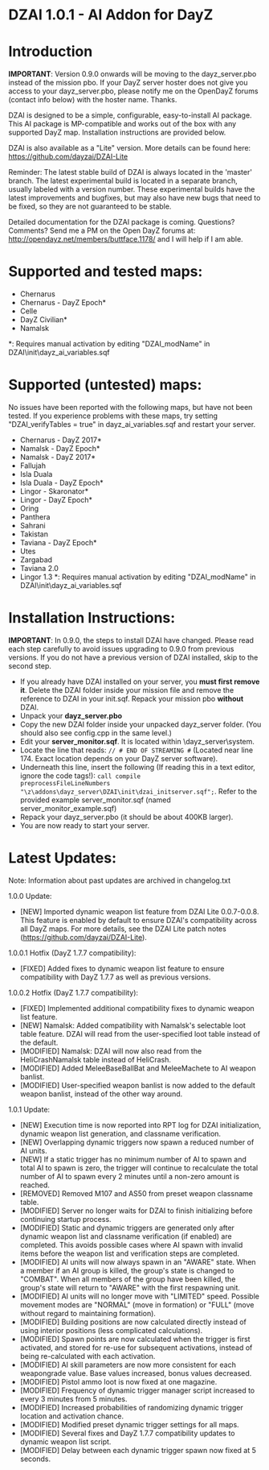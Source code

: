 DZAI 1.0.1 - AI Addon for DayZ
============


Introduction
============
<b>IMPORTANT</b>: Version 0.9.0 onwards will be moving to the dayz_server.pbo instead of the mission pbo. If your DayZ server hoster does not give you access to your dayz_server.pbo, please notify me on the OpenDayZ forums (contact info below) with the hoster name. Thanks.

DZAI is designed to be a simple, configurable, easy-to-install AI package. This AI package is MP-compatible and works out of the box with any supported DayZ map. Installation instructions are provided below.

DZAI is also available as a "Lite" version. More details can be found here: https://github.com/dayzai/DZAI-Lite

Reminder: The latest stable build of DZAI is always located in the 'master' branch. The latest experimental build is located in a separate branch, usually labeled with a version number. These experimental builds have the latest improvements and bugfixes, but may also have new bugs that need to be fixed, so they are not guaranteed to be stable.

Detailed documentation for the DZAI package is coming. Questions? Comments? Send me a PM on the Open DayZ forums at: http://opendayz.net/members/buttface.1178/ and I will help if I am able.

Supported and tested maps:
============
- Chernarus
- Chernarus - DayZ Epoch*
- Celle
- DayZ Civilian*
- Namalsk

*: Requires manual activation by editing "DZAI_modName" in DZAI\init\dayz_ai_variables.sqf

Supported (untested) maps:
============
No issues have been reported with the following maps, but have not been tested. If you experience problems with these maps, try setting "DZAI_verifyTables = true" in dayz_ai_variables.sqf and restart your server.
- Chernarus - DayZ 2017*
- Namalsk - DayZ Epoch*
- Namalsk - DayZ 2017*
- Fallujah
- Isla Duala
- Isla Duala - DayZ Epoch*
- Lingor - Skaronator*
- Lingor - DayZ Epoch*
- Oring
- Panthera
- Sahrani
- Takistan
- Taviana - DayZ Epoch*
- Utes
- Zargabad
- Taviana 2.0
- Lingor 1.3
*: Requires manual activation by editing "DZAI_modName" in DZAI\init\dayz_ai_variables.sqf


Installation Instructions:
============
<b>IMPORTANT</b>: In 0.9.0, the steps to install DZAI have changed. Please read each step carefully to avoid issues upgrading to 0.9.0 from previous versions. If you do not have a previous version of DZAI installed, skip to the second step.
- If you already have DZAI installed on your server, you <b>must first remove it</b>. Delete the DZAI folder inside your mission file and remove the reference to DZAI in your init.sqf. Repack your mission pbo <b>without</b> DZAI.
- Unpack your <b>dayz_server.pbo</b>
- Copy the new DZAI folder inside your unpacked dayz_server folder. (You should also see config.cpp in the same level.)
- Edit your <b>server_monitor.sqf</b>. It is located within \dayz_server\system. 
- Locate the line that reads: <code>// # END OF STREAMING #</code> (Located near line 174. Exact location depends on your DayZ server software).
- Underneath this line, insert the following (If reading this in a text editor, ignore the code tags!): <code>call compile preprocessFileLineNumbers "\z\addons\dayz_server\DZAI\init\dzai_initserver.sqf";</code>. Refer to the provided example server_monitor.sqf (named server_monitor_example.sqf)
- Repack your dayz_server.pbo (it should be about 400KB larger).
- You are now ready to start your server.

Latest Updates:
============

Note: Information about past updates are archived in changelog.txt

1.0.0 Update:

- [NEW] Imported dynamic weapon list feature from DZAI Lite 0.0.7-0.0.8. This feature is enabled by default to ensure DZAI's compatibility across all DayZ maps. For more details, see the DZAI Lite patch notes (https://github.com/dayzai/DZAI-Lite).

1.0.0.1 Hotfix (DayZ 1.7.7 compatibility):

- [FIXED] Added fixes to dynamic weapon list feature to ensure compatibility with DayZ 1.7.7 as well as previous versions.

1.0.0.2 Hotfix (DayZ 1.7.7 compatibility):

- [FIXED] Implemented additional compatibility fixes to dynamic weapon list feature.
- [NEW] Namalsk: Added compatibility with Namalsk's selectable loot table feature. DZAI will read from the user-specified loot table instead of the default. 
- [MODIFIED] Namalsk: DZAI will now also read from the HeliCrashNamalsk table instead of HeliCrash.
- [MODIFIED] Added MeleeBaseBallBat and MeleeMachete to AI weapon banlist.
- [MODIFIED] User-specified weapon banlist is now added to the default weapon banlist, instead of the other way around.

1.0.1 Update:

- [NEW] Execution time is now reported into RPT log for DZAI initialization, dynamic weapon list generation, and classname verification.
- [NEW] Overlapping dynamic triggers now spawn a reduced number of AI units.
- [NEW] If a static trigger has no minimum number of AI to spawn and total AI to spawn is zero, the trigger will continue to recalculate the total number of AI to spawn every 2 minutes until a non-zero amount is reached.
- [REMOVED] Removed M107 and AS50 from preset weapon classname table.
- [MODIFIED] Server no longer waits for DZAI to finish initializing before continuing startup process.
- [MODIFIED] Static and dynamic triggers are generated only after dynamic weapon list and classname verification (if enabled) are completed. This avoids possible cases where AI spawn with invalid items before the weapon list and verification steps are completed.
- [MODIFIED] AI units will now always spawn in an "AWARE" state. When a member if an AI group is killed, the group's state is changed to "COMBAT". When all members of the group have been killed, the group's state will return to "AWARE" with the first respawning unit.
- [MODIFIED] AI units will no longer move with "LIMITED" speed. Possible movement modes are "NORMAL" (move in formation) or "FULL" (move without regard to maintaining formation).
- [MODIFIED] Building positions are now calculated directly instead of using interior positions (less complicated calculations).
- [MODIFIED] Spawn points are now calculated when the trigger is first activated, and stored for re-use for subsequent activations, instead of being re-calculated with each activation.
- [MODIFIED] AI skill parameters are now more consistent for each weapongrade value. Base values increased, bonus values decreased.
- [MODIFIED] Pistol ammo loot is now fixed at one magazine.
- [MODIFIED] Frequency of dynamic trigger manager script increased to every 3 minutes from 5 minutes.
- [MODIFIED] Increased probabilities of randomizing dynamic trigger location and activation chance.
- [MODIFIED] Modified preset dynamic trigger settings for all maps.
- [MODIFIED] Several fixes and DayZ 1.7.7 compatibility updates to dynamic weapon list script.
- [MODIFIED] Delay between each dynamic trigger spawn now fixed at 5 seconds.
